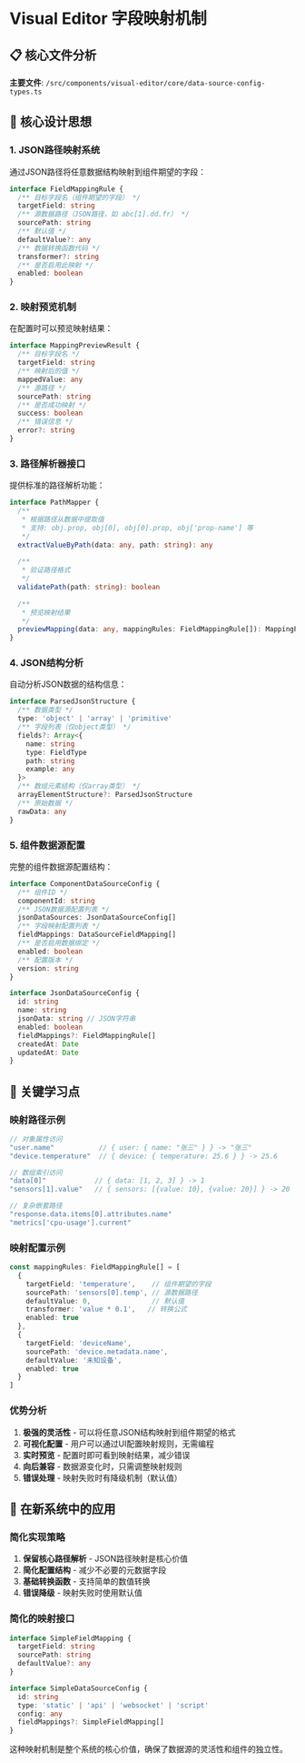 # Visual Editor 字段映射机制

## 📋 核心文件分析

**主要文件**: `/src/components/visual-editor/core/data-source-config-types.ts`

## 🎯 核心设计思想

### 1. JSON路径映射系统
通过JSON路径将任意数据结构映射到组件期望的字段：

```typescript
interface FieldMappingRule {
  /** 目标字段名（组件期望的字段） */
  targetField: string
  /** 源数据路径（JSON路径，如 abc[1].dd.fr） */
  sourcePath: string
  /** 默认值 */
  defaultValue?: any
  /** 数据转换函数代码 */
  transformer?: string
  /** 是否启用此映射 */
  enabled: boolean
}
```

### 2. 映射预览机制
在配置时可以预览映射结果：

```typescript
interface MappingPreviewResult {
  /** 目标字段名 */
  targetField: string
  /** 映射后的值 */
  mappedValue: any
  /** 源路径 */
  sourcePath: string
  /** 是否成功映射 */
  success: boolean
  /** 错误信息 */
  error?: string
}
```

### 3. 路径解析器接口
提供标准的路径解析功能：

```typescript
interface PathMapper {
  /**
   * 根据路径从数据中提取值
   * 支持: obj.prop, obj[0], obj[0].prop, obj['prop-name'] 等
   */
  extractValueByPath(data: any, path: string): any
  
  /**
   * 验证路径格式
   */
  validatePath(path: string): boolean
  
  /**
   * 预览映射结果
   */
  previewMapping(data: any, mappingRules: FieldMappingRule[]): MappingPreviewResult[]
}
```

### 4. JSON结构分析
自动分析JSON数据的结构信息：

```typescript
interface ParsedJsonStructure {
  /** 数据类型 */
  type: 'object' | 'array' | 'primitive'
  /** 字段列表（仅object类型） */
  fields?: Array<{
    name: string
    type: FieldType
    path: string
    example: any
  }>
  /** 数组元素结构（仅array类型） */
  arrayElementStructure?: ParsedJsonStructure
  /** 原始数据 */
  rawData: any
}
```

### 5. 组件数据源配置
完整的组件数据源配置结构：

```typescript
interface ComponentDataSourceConfig {
  /** 组件ID */
  componentId: string
  /** JSON数据源配置列表 */
  jsonDataSources: JsonDataSourceConfig[]
  /** 字段映射配置列表 */
  fieldMappings: DataSourceFieldMapping[]
  /** 是否启用数据绑定 */
  enabled: boolean
  /** 配置版本 */
  version: string
}

interface JsonDataSourceConfig {
  id: string
  name: string
  jsonData: string // JSON字符串
  enabled: boolean
  fieldMappings?: FieldMappingRule[]
  createdAt: Date
  updatedAt: Date
}
```

## 🔑 关键学习点

### 映射路径示例
```typescript
// 对象属性访问
"user.name"           // { user: { name: "张三" } } -> "张三"
"device.temperature"  // { device: { temperature: 25.6 } } -> 25.6

// 数组索引访问  
"data[0]"            // { data: [1, 2, 3] } -> 1
"sensors[1].value"   // { sensors: [{value: 10}, {value: 20}] } -> 20

// 复杂嵌套路径
"response.data.items[0].attributes.name"
"metrics['cpu-usage'].current"
```

### 映射配置示例
```typescript
const mappingRules: FieldMappingRule[] = [
  {
    targetField: 'temperature',    // 组件期望的字段
    sourcePath: 'sensors[0].temp', // 源数据路径
    defaultValue: 0,               // 默认值
    transformer: 'value * 0.1',   // 转换公式
    enabled: true
  },
  {
    targetField: 'deviceName',
    sourcePath: 'device.metadata.name',
    defaultValue: '未知设备',
    enabled: true
  }
]
```

### 优势分析
1. **极强的灵活性** - 可以将任意JSON结构映射到组件期望的格式
2. **可视化配置** - 用户可以通过UI配置映射规则，无需编程
3. **实时预览** - 配置时即可看到映射结果，减少错误
4. **向后兼容** - 数据源变化时，只需调整映射规则
5. **错误处理** - 映射失败时有降级机制（默认值）

## 🚀 在新系统中的应用

### 简化实现策略
1. **保留核心路径解析** - JSON路径映射是核心价值
2. **简化配置结构** - 减少不必要的元数据字段
3. **基础转换函数** - 支持简单的数值转换
4. **错误降级** - 映射失败时使用默认值

### 简化的映射接口
```typescript
interface SimpleFieldMapping {
  targetField: string
  sourcePath: string
  defaultValue?: any
}

interface SimpleDataSourceConfig {
  id: string
  type: 'static' | 'api' | 'websocket' | 'script'
  config: any
  fieldMappings?: SimpleFieldMapping[]
}
```

这种映射机制是整个系统的核心价值，确保了数据源的灵活性和组件的独立性。